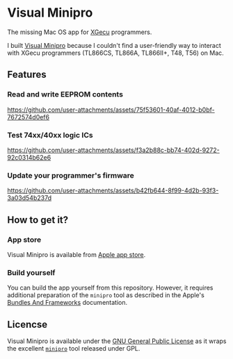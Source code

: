 # Visual Minipro

The missing Mac OS app for [XGecu](http://www.xgecu.com/en/) programmers. 

I built [Visual Minipro](https://apps.apple.com/us/app/visual-minipro/id6747261192) because I couldn't find a user-friendly way to interact with XGecu programmers (TL866CS, TL866A, TL866II+, T48, T56) on Mac.

## Features

### Read and write EEPROM contents

https://github.com/user-attachments/assets/75f53601-40af-4012-b0bf-7672574d0ef6

### Test 74xx/40xx logic ICs

https://github.com/user-attachments/assets/f3a2b88c-bb74-402d-9272-92c0314b62e6

### Update your programmer's firmware

https://github.com/user-attachments/assets/b42fb644-8f99-4d2b-93f3-3a03d54b237d


## How to get it?

### App store

Visual Minipro is available from [Apple app store](https://apps.apple.com/us/app/visual-minipro/id6747261192).

### Build yourself

You can build the app yourself from this repository. However, it requires additional preparation of the `minipro` tool as described in the Apple's [Bundles And Frameworks](https://developer.apple.com/documentation/xcode/bundles-and-frameworks) documentation. 

## Licencse 

Visual Minipro is available under the [GNU General Public License]([https://github.com/moozzyk/MiniproUI/blob/main/LICENSE) as it wraps the excellent [`minipro`](https://gitlab.com/DavidGriffith/minipro) tool released under GPL.
